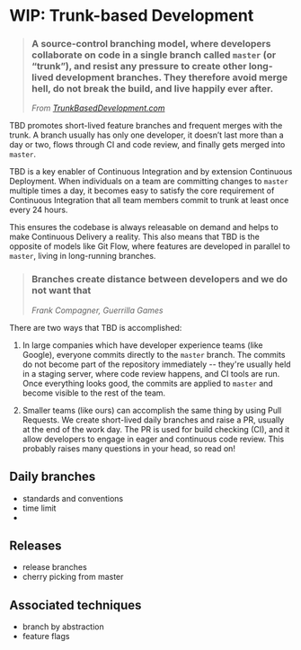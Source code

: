 # WIP: Trunk-based Development

> ### A source-control branching model, where developers collaborate on code in a single branch called `master` (or “trunk”), and resist any pressure to create other long-lived development branches. They therefore avoid merge hell, do not break the build, and live happily ever after.
> _From [TrunkBasedDevelopment.com](https://trunkbaseddevelopment.com/)_

TBD promotes short-lived feature branches and frequent merges with the trunk. A branch usually has only one developer, it doesn’t last more than a day or two, flows through CI and code review, and finally gets merged into `master`.

TBD is a key enabler of  Continuous Integration and by extension  Continuous Deployment. When individuals on a team are committing changes to `master` multiple times a day, it becomes easy to satisfy the core requirement of Continuous Integration that all team members commit to trunk at least once every 24 hours. 

This ensures the codebase is always releasable on demand and helps to make Continuous Delivery a reality. This also means that TBD is the opposite of models like Git Flow, where features are developed in parallel to `master`, living in long-running branches. 

> ### Branches create distance between developers and we do not want that
> _Frank Compagner, Guerrilla Games_ 

There are two ways that TBD is accomplished:

  1. In large companies which have developer experience teams (like Google), everyone commits directly to the `master` branch. The commits do not become part of the repository immediately -- they're usually held in a staging server, where code review happens, and CI tools are run. Once everything looks good, the commits are applied to `master` and become visible to the rest of the team.
  
  1. Smaller teams (like ours) can accomplish the same thing by using Pull Requests. We create short-lived daily branches and raise a PR, usually at the end of the work day. The PR is used for build checking (CI), and it allow developers to engage in eager and continuous code review. This probably raises many questions in your head, so read on!
  
## Daily branches

  - standards and conventions
  - time limit
  - 
  

## Releases 

  - release branches 
  - cherry picking from master 
  

## Associated techniques 

  - branch by abstraction
  - feature flags 
